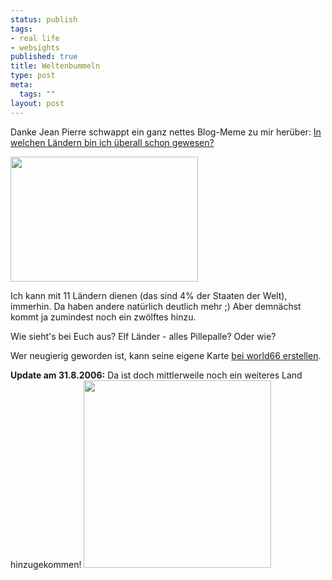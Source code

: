 ```yaml
--- 
status: publish
tags: 
- real life
- websights
published: true
title: Weltenbummeln
type: post
meta: 
  tags: ""
layout: post
---
```

Danke Jean Pierre schwappt ein ganz nettes Blog-Meme zu mir herüber: <a href="http://blog.jeanpierre.de/archives/2005/05/world_traveller.html">In welchen Ländern bin ich überall schon gewesen?</a>

<img src="http://www.world66.com/myworld66/visitedCountries/worldmap?visited=ATBEFRDEITLILUNLSMCHVA" width="300" height="200" class="centered border" />

Ich kann mit 11 Ländern dienen (das sind 4% der Staaten der Welt), immerhin. Da haben andere natürlich deutlich mehr ;) Aber demnächst kommt ja zumindest noch ein zwölftes hinzu.

Wie sieht's bei Euch aus? Elf Länder - alles Pillepalle? Oder wie?

Wer neugierig geworden ist, kann seine eigene Karte <a href="http://www.world66.com/myworld66">bei world66 erstellen</a>.

<strong>Update am 31.8.2006:</strong> Da ist doch mittlerweile noch ein weiteres Land hinzugekommen!
<img src="http://www.world66.com/myworld66/visitedCountries/worldmap?visited=USATBEFRDEITLILUNLSMCHVA" width="300" class="centered border" />
